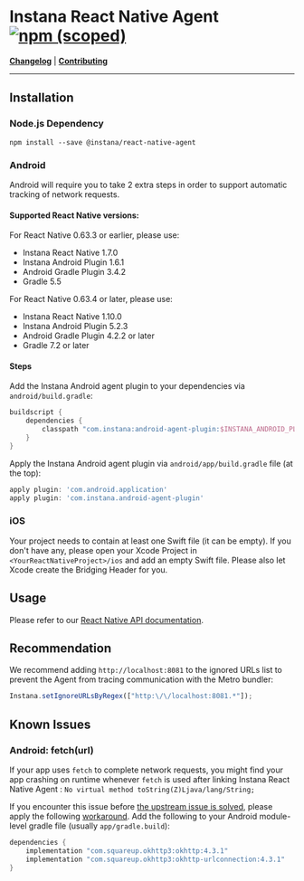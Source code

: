 # Instana React Native Agent <a href="https://www.npmjs.com/package/@instana/react-native-agent"><img alt="npm (scoped)" src="https://img.shields.io/npm/v/@instana/react-native-agent?color=0db4b33"></a>

**[Changelog](CHANGELOG.md)** |
**[Contributing](CONTRIBUTING.md)**

---

## Installation

### Node.js Dependency

```
npm install --save @instana/react-native-agent 
```

### Android

Android will require you to take 2 extra steps in order to support automatic tracking of network requests.

#### Supported React Native versions:

For React Native 0.63.3 or earlier, please use:
- Instana React Native 1.7.0
- Instana Android Plugin 1.6.1
- Android Gradle Plugin 3.4.2
- Gradle 5.5

For React Native 0.63.4 or later, please use: 
- Instana React Native 1.10.0
- Instana Android Plugin 5.2.3
- Android Gradle Plugin 4.2.2 or later
- Gradle 7.2 or later

#### Steps

Add the Instana Android agent plugin to your dependencies via `android/build.gradle`:

```groovy
buildscript {
    dependencies {
        classpath "com.instana:android-agent-plugin:$INSTANA_ANDROID_PLUGIN_VERSION"
    }
}
```

Apply the Instana Android agent plugin via `android/app/build.gradle` file (at the top):

```groovy
apply plugin: 'com.android.application'
apply plugin: 'com.instana.android-agent-plugin'
```

### iOS

Your project needs to contain at least one Swift file (it can be empty). If you don't have any, please open your Xcode Project in `<YourReactNativeProject>/ios` and add an empty Swift file. Please also let Xcode create the Bridging Header for you.

## Usage

Please refer to our [React Native API documentation](https://www.ibm.com/docs/en/instana-observability/current?topic=monitoring-react-native-api).

## Recommendation

We recommend adding `http://localhost:8081` to the ignored URLs list to prevent the Agent from tracing communication with the Metro bundler:

```javascript
Instana.setIgnoreURLsByRegex(["http:\/\/localhost:8081.*"]);
```

## Known Issues

### Android: fetch(url)

If your app uses `fetch` to complete network requests, you might find your app crashing on runtime whenever `fetch` is used after linking Instana React Native Agent : `No virtual method toString(Z)Ljava/lang/String;`  

If you encounter this issue before [the upstream issue is solved](https://github.com/facebook/react-native/issues/28425), please apply the following [workaround](https://github.com/facebook/react-native/issues/27250#issuecomment-573111088). Add the following to your Android module-level gradle file (usually `app/gradle.build`):

```groovy
dependencies {
    implementation "com.squareup.okhttp3:okhttp:4.3.1"
    implementation "com.squareup.okhttp3:okhttp-urlconnection:4.3.1"
}
```
